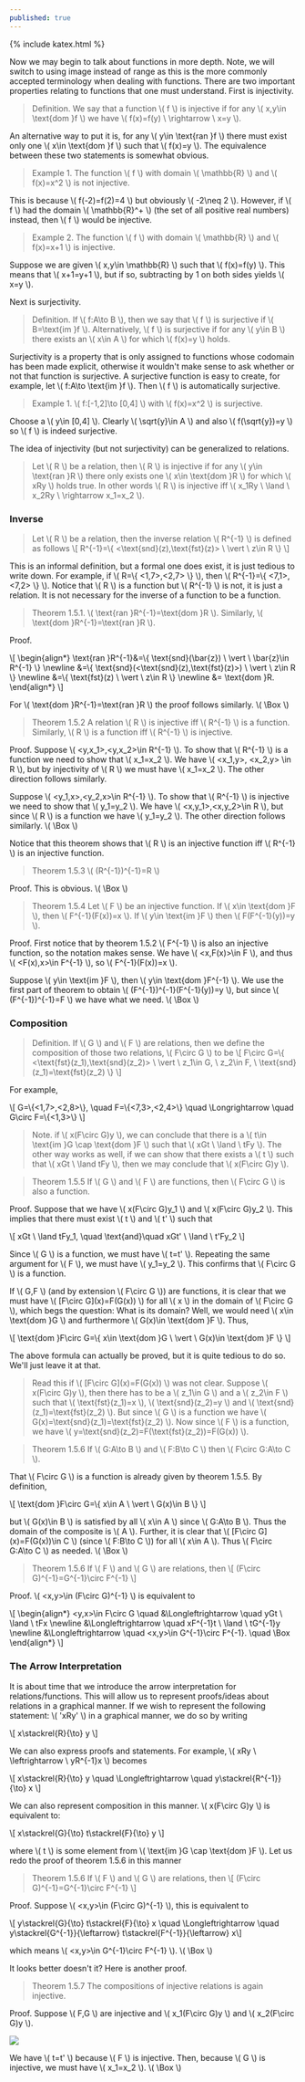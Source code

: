 ```yaml
---
published: true
---
```

{% include katex.html %}

Now we may begin to talk about functions in more depth. Note, we will switch to using image instead of range as this is the more commonly accepted terminology when dealing with functions. There are two important properties relating to functions that one must understand. First is injectivity.

> Definition. We say that a function \\( f \\) is injective if for any \\( x,y\in \text{dom }f \\) we have \\( f(x)=f(y) \ \rightarrow \ x=y \\).

An alternative way to put it is, for any \\( y\in \text{ran }f \\) there must exist only one \\( x\in \text{dom }f \\) such that \\( f(x)=y \\). The equivalence between these two statements is somewhat obvious.

> Example 1. The function \\( f \\) with domain \\( \mathbb{R} \\) and \\( f(x)=x^2 \\) is not injective.

This is because \\( f(-2)=f(2)=4 \\) but obviously \\( -2\neq 2 \\). However, if \\( f \\) had the domain \\( \mathbb{R}^+ \\) (the set of all positive real numbers) instead, then \\( f \\) would be injective.  

> Example 2. The function \\( f \\) with domain \\( \mathbb{R} \\) and \\( f(x)=x+1 \\) is injective.

Suppose we are given \\( x,y\in \mathbb{R} \\) such that \\( f(x)=f(y) \\). This means that \\( x+1=y+1 \\), but if so, subtracting by 1 on both sides yields \\( x=y \\).

Next is surjectivity.

> Definition. If \\( f:A\to B \\), then we say that \\( f \\) is surjective if \\( B=\text{im }f \\). Alternatively, \\( f \\) is surjective if for any \\( y\in B \\) there exists an \\( x\in A \\) for which \\( f(x)=y \\) holds.

Surjectivity is a property that is only assigned to functions whose codomain has been made explicit, otherwise it wouldn't make sense to ask whether or not that function is surjective. A surjective function is easy to create, for example, let \\( f:A\to \text{im }f \\). Then \\( f \\) is automatically surjective. 

> Example 1. \\( f:[-1,2]\to [0,4] \\) with \\( f(x)=x^2 \\) is surjective.

Choose a \\( y\in [0,4] \\). Clearly \\( \sqrt{y}\in A \\) and also \\( f(\sqrt{y})=y \\) so \\( f \\) is indeed surjective.

The idea of injectivity (but not surjectivity) can be generalized to relations.

> Let \\( R \\) be a relation, then \\( R \\) is injective if for any \\( y\in \text{ran }R \\) there only exists one \\( x\in \text{dom }R \\) for which \\( xRy \\) holds true. In other words \\( R \\) is injective iff \\( x_1Ry \ \land \ x_2Ry \ \rightarrow x_1=x_2 \\).

### Inverse

> Let \\( R \\) be a relation, then the inverse relation \\( R^{-1} \\) is defined as follows
\\[ R^{-1}=\\{ <\text{snd}(z),\text{fst}(z)> \ \vert \ z\in R \\} \\]

This is an informal definition, but a formal one does exist, it is just tedious to write down. For example, if \\( R=\\{ <1,7>,<2,7> \\} \\), then \\( R^{-1}=\\{ <7,1>,<7,2> \\} \\). Notice that \\( R \\) is a function but \\( R^{-1} \\) is not, it is just a relation. It is not necessary for the inverse of a function to be a function.

> Theorem 1.5.1. \\( \text{ran }R^{-1}=\text{dom }R \\). Similarly, \\( \text{dom }R^{-1}=\text{ran }R \\).

Proof. 

\\[ \begin{align\*} \text{ran }R^{-1}&=\\{ \text{snd}(\bar{z}) \ \vert \ \bar{z}\in R^{-1} \\} \newline &=\\{ \text{snd}(<\text{snd}(z),\text{fst}(z)>) \ \vert \ z\in R \\} \newline &=\\{ \text{fst}(z) \ \vert \ z\in R \\} \newline &= \text{dom }R. \end{align\*} \\]

For \\( \text{dom }R^{-1}=\text{ran }R \\) the proof follows similarly. \\( \Box \\)

> Theorem 1.5.2 A relation \\( R \\) is injective iff \\( R^{-1} \\) is a function. Similarly, \\( R \\) is a function iff \\( R^{-1} \\) is injective.

Proof. Suppose \\( <y,x_1>,<y,x_2>\in R^{-1} \\). To show that \\( R^{-1} \\) is a function we need to show that \\( x_1=x_2 \\). We have \\( <x_1,y>, <x_2,y> \in R \\), but by injectivity of \\( R \\) we must have \\( x_1=x_2 \\). The other direction follows similarly.

Suppose \\( <y_1,x>,<y_2,x>\in R^{-1} \\). To show that \\( R^{-1} \\) is injective we need to show that \\( y_1=y_2 \\). We have \\( <x,y_1>,<x,y_2>\in R \\), but since \\( R \\) is a function we have \\( y_1=y_2 \\). The other direction follows similarly. \\( \Box \\)

Notice that this theorem shows that \\( R \\) is an injective function iff \\( R^{-1} \\) is an injective function.

> Theorem 1.5.3 \\( (R^{-1})^{-1}=R \\)

Proof. This is obvious. \\( \Box \\)

> Theorem 1.5.4 Let \\( F \\) be an injective function. If \\( x\in \text{dom }F \\), then \\( F^{-1}(F(x))=x \\). If \\( y\in \text{im }F \\) then \\( F(F^{-1}(y))=y \\).

Proof. First notice that by theorem 1.5.2 \\( F^{-1} \\) is also an injective function, so the notation makes sense. We have \\( <x,F(x)>\in F \\), and thus \\( <F(x),x>\in F^{-1} \\), so \\( F^{-1}(F(x))=x \\).

Suppose \\( y\in \text{im }F \\), then \\( y\in \text{dom }F^{-1} \\). We use the first part of theorem to obtain \\( (F^{-1})^{-1}(F^{-1}(y))=y \\), but since \\( (F^{-1})^{-1}=F \\) we have what we need. \\( \Box \\)

### Composition

> Definition. If \\( G \\) and \\( F \\) are relations, then we define the composition of those two relations, \\( F\circ G \\) to be
\\[ F\circ G=\\{ <\text{fst}(z_1),\text{snd}(z_2)> \ \vert \ z_1\in G, \ z_2\in F, \ \text{snd}(z_1)=\text{fst}(z_2) \\} \\]

For example,

\\[ G=\\{<1,7>,<2,8>\\}, \quad F=\\{<7,3>,<2,4>\\} \quad \Longrightarrow \quad G\circ F=\\{<1,3>\\} \\]

> Note. if \\( x(F\circ G)y \\), we can conclude that there is a \\( t\in \text{im }G \cap \text{dom }F \\) such that \\( xGt \ \land \ tFy \\). The other way works as well, if we can show that there exists a \\( t \\) such that \\( xGt \ \land tFy \\), then we may conclude that \\( x(F\circ G)y \\).

> Theorem 1.5.5 If \\( G \\) and \\( F \\) are functions, then \\( F\circ G \\) is also a function.

Proof. Suppose that we have \\( x(F\circ G)y_1 \\) and \\( x(F\circ G)y_2 \\). This implies that there must exist \\( t \\) and \\( t' \\) such that

\\[ xGt \ \land tFy_1, \quad \text{and}\quad xGt' \ \land \ t'Fy_2 \\]

Since \\( G \\) is a function, we must have \\( t=t' \\). Repeating the same argument for \\( F \\), we must have \\( y_1=y_2 \\). This confirms that \\( F\circ G \\) is a function.

If \\( G,F \\) (and by extension \\( F\circ G \\)) are functions, it is clear that we must have \\( \[F\circ G\](x)=F(G(x)) \\) for all \\( x \\) in the domain of \\( F\circ G \\), which begs the question: What is its domain? Well, we would need \\( x\in \text{dom }G \\) and furthermore \\( G(x)\in \text{dom }F \\). Thus,

\\[ \text{dom }F\circ G=\\{ x\in \text{dom }G \ \vert \ G(x)\in \text{dom }F \\} \\]

The above formula can actually be proved, but it is quite tedious to do so. We'll just leave it at that.

> Read this if \\( \[F\circ G\](x)=F(G(x)) \\) was not clear. Suppose \\( x(F\circ G)y \\), then there has to be a \\( z_1\in G \\) and a \\( z_2\in F \\) such that \\( \text{fst}(z_1)=x \\), \\( \text{snd}(z_2)=y \\) and \\( \text{snd}(z_1)=\text{fst}(z_2) \\). But since \\( G \\) is a function we have \\( G(x)=\text{snd}(z_1)=\text{fst}(z_2) \\). Now since \\( F \\) is a function, we have \\( y=\text{snd}(z_2)=F(\text{fst}(z_2))=F(G(x)) \\).

> Theorem 1.5.6 If \\( G:A\to B \\) and \\( F:B\to C \\) then \\( F\circ G:A\to C \\).

That \\( F\circ G \\) is a function is already given by theorem 1.5.5. By definition,

\\[ \text{dom }F\circ G=\\{ x\in A \ \vert \ G(x)\in B \\} \\]

but \\( G(x)\in B \\) is satisfied by all \\( x\in A \\) since \\( G:A\to B \\). Thus the domain of the composite is \\( A \\). Further, it is clear that \\( \[F\circ G\](x)=F(G(x))\in C \\) (since \\( F:B\to C \\)) for all \\( x\in A \\). Thus \\( F\circ G:A\to C \\) as needed. \\( \Box \\)

> Theorem 1.5.6 If \\( F \\) and \\( G \\) are relations, then
\\[ (F\circ G)^{-1}=G^{-1}\circ F^{-1} \\]

Proof. \\( <x,y>\in (F\circ G)^{-1} \\) is equivalent to

\\[ \begin{align\*} <y,x>\in F\circ G \quad &\Longleftrightarrow \quad yGt \ \land \ tFx \newline &\Longleftrightarrow \quad xF^{-1}t \ \land \ tG^{-1}y \newline &\Longleftrightarrow \quad <x,y>\in G^{-1}\circ F^{-1}. \quad \Box \end{align\*} \\]

### The Arrow Interpretation

It is about time that we introduce the arrow interpretation for relations/functions. This will allow us to represent proofs/ideas about relations in a graphical manner. If we wish to represent the following statement: \\( 'xRy' \\) in a graphical manner, we do so by writing

\\[ x\stackrel{R}{\to} y \\]

We can also express proofs and statements. For example, \\( xRy \ \leftrightarrow \ yR^{-1}x \\) becomes

\\[ x\stackrel{R}{\to} y \quad \Longleftrightarrow \quad y\stackrel{R^{-1}}{\to} x \\]

We can also represent composition in this manner. \\( x(F\circ G)y \\) is equivalent to:

\\[ x\stackrel{G}{\to} t\stackrel{F}{\to} y \\]

where \\( t \\) is some element from \\( \text{im }G \cap \text{dom }F \\). Let us redo the proof of theorem 1.5.6 in this manner

> Theorem 1.5.6 If \\( F \\) and \\( G \\) are relations, then
\\[ (F\circ G)^{-1}=G^{-1}\circ F^{-1} \\]

Proof. Suppose \\( <x,y>\in (F\circ G)^{-1} \\), this is equivalent to

\\[ y\stackrel{G}{\to} t\stackrel{F}{\to} x \quad \Longleftrightarrow \quad y\stackrel{G^{-1}}{\leftarrow} t\stackrel{F^{-1}}{\leftarrow} x\\]

which means \\( <x,y>\in G^{-1}\circ F^{-1} \\). \\( \Box \\)

It looks better doesn't it? Here is another proof.

> Theorem 1.5.7 The compositions of injective relations is again injective.

Proof. Suppose \\( F,G \\) are injective and \\( x_1(F\circ G)y \\) and \\( x_2(F\circ G)y \\).

<img src="https://i.ibb.co/4Ky7MR2/Capture4.png" />

We have \\( t=t' \\) because \\( F \\) is injective. Then, because \\( G \\) is injective, we must have \\( x_1=x_2 \\). \\( \Box \\)
